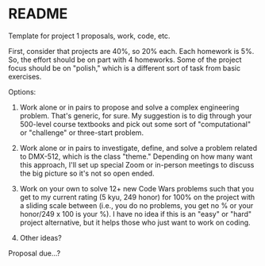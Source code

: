 # README

Template for project 1 proposals, work, code, etc.

First, consider that projects are 40%, so 20% each.  Each homework is 5%.  So, the effort should be on part with 4 homeworks.  Some of the project focus should be on "polish," which is a different sort of task from basic exercises.

Options:

  1. Work alone or in pairs to propose and solve a complex engineering problem.  That's generic, for sure.  My suggestion is to dig through your 500-level course textbooks and pick out some sort of "computational" or "challenge" or three-start problem.
  
  2. Work alone or in pairs to investigate, define, and solve a problem related to DMX-512, which is the class "theme."  Depending on how many want this approach, I'll set up special Zoom or in-person meetings to discuss the big picture so it's not so open ended.
  
  3. Work on your own to solve 12+ new Code Wars problems such that you get to my current rating (5 kyu, 249 honor) for 100% on the project with a sliding scale between (i.e., you do no problems, you get no % or your honor/249 x 100 is your %).  I have no idea if this is an "easy" or "hard" project alternative, but it helps those who just want to work on coding.
  
  4. Other ideas?
  
 
Proposal due...?
